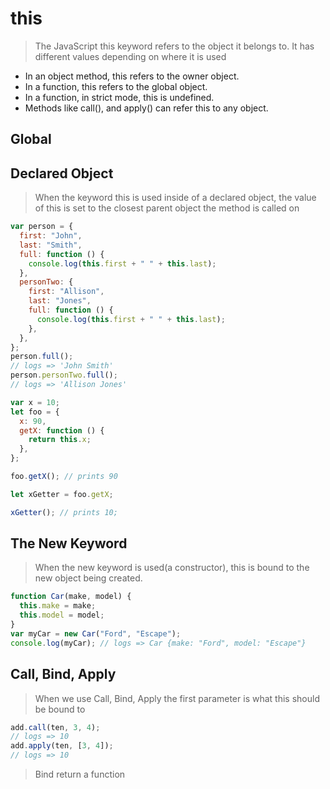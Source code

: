 # this

> The JavaScript this keyword refers to the object it belongs to. It has different values depending on where it is used

- In an object method, this refers to the owner object.
- In a function, this refers to the global object.
- In a function, in strict mode, this is undefined.
- Methods like call(), and apply() can refer this to any object.

## Global

## Declared Object

> When the keyword this is used inside of a declared object, the value of this is set to the closest parent object the method is called on

```javascript
var person = {
  first: "John",
  last: "Smith",
  full: function () {
    console.log(this.first + " " + this.last);
  },
  personTwo: {
    first: "Allison",
    last: "Jones",
    full: function () {
      console.log(this.first + " " + this.last);
    },
  },
};
person.full();
// logs => 'John Smith'
person.personTwo.full();
// logs => 'Allison Jones'

var x = 10;
let foo = {
  x: 90,
  getX: function () {
    return this.x;
  },
};

foo.getX(); // prints 90

let xGetter = foo.getX;

xGetter(); // prints 10;
```

## The New Keyword

> When the new keyword is used(a constructor), this is bound to the new object being created.

```javascript
function Car(make, model) {
  this.make = make;
  this.model = model;
}
var myCar = new Car("Ford", "Escape");
console.log(myCar); // logs => Car {make: "Ford", model: "Escape"}
```

## Call, Bind, Apply

> When we use Call, Bind, Apply the first parameter is what this should be bound to

```javascript
add.call(ten, 3, 4);
// logs => 10
add.apply(ten, [3, 4]);
// logs => 10
```

> Bind return a function
